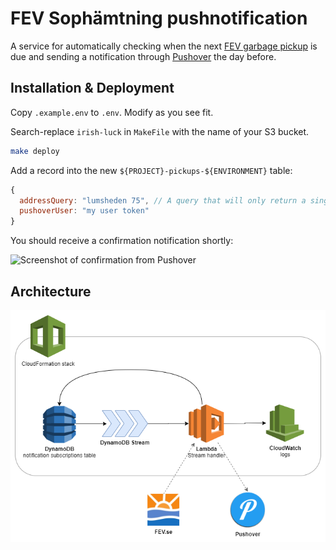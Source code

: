 # FEV Sophämtning pushnotification

A service for automatically checking when the next [FEV garbage pickup](https://fev.se/atervinning/sophamtning.html) is due and sending a notification through [Pushover](https://pushover.net/) the day before.

## Installation & Deployment

Copy `.example.env` to `.env`. Modify as you see fit.

Search-replace `irish-luck` in `MakeFile` with the name of your S3 bucket.

```bash
make deploy
```

Add a record into the new `${PROJECT}-pickups-${ENVIRONMENT}` table:

```js
{
  addressQuery: "lumsheden 75", // A query that will only return a single result
  pushoverUser: "my user token"
}
```

You should receive a confirmation notification shortly:

![Screenshot of confirmation from Pushover](https://i.imgur.com/YZQqOIa.png)

## Architecture

![](./architecture.png)
